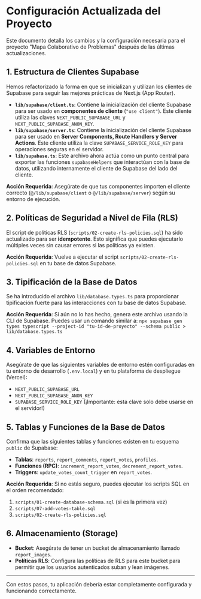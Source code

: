 # Configuración Actualizada del Proyecto

Este documento detalla los cambios y la configuración necesaria para el proyecto "Mapa Colaborativo de Problemas" después de las últimas actualizaciones.

## 1. Estructura de Clientes Supabase

Hemos refactorizado la forma en que se inicializan y utilizan los clientes de Supabase para seguir las mejores prácticas de Next.js (App Router).

-   **`lib/supabase/client.ts`**: Contiene la inicialización del cliente Supabase para ser usado en **componentes de cliente** (`"use client"`). Este cliente utiliza las claves `NEXT_PUBLIC_SUPABASE_URL` y `NEXT_PUBLIC_SUPABASE_ANON_KEY`.
-   **`lib/supabase/server.ts`**: Contiene la inicialización del cliente Supabase para ser usado en **Server Components, Route Handlers y Server Actions**. Este cliente utiliza la clave `SUPABASE_SERVICE_ROLE_KEY` para operaciones seguras en el servidor.
-   **`lib/supabase.ts`**: Este archivo ahora actúa como un punto central para exportar las funciones `supabaseHelpers` que interactúan con la base de datos, utilizando internamente el cliente de Supabase del lado del cliente.

**Acción Requerida**: Asegúrate de que tus componentes importen el cliente correcto (`@/lib/supabase/client` o `@/lib/supabase/server`) según su entorno de ejecución.

## 2. Políticas de Seguridad a Nivel de Fila (RLS)

El script de políticas RLS (`scripts/02-create-rls-policies.sql`) ha sido actualizado para ser **idempotente**. Esto significa que puedes ejecutarlo múltiples veces sin causar errores si las políticas ya existen.

**Acción Requerida**: Vuelve a ejecutar el script `scripts/02-create-rls-policies.sql` en tu base de datos Supabase.

## 3. Tipificación de la Base de Datos

Se ha introducido el archivo `lib/database.types.ts` para proporcionar tipificación fuerte para las interacciones con tu base de datos Supabase.

**Acción Requerida**: Si aún no lo has hecho, genera este archivo usando la CLI de Supabase. Puedes usar un comando similar a:
`npx supabase gen types typescript --project-id "tu-id-de-proyecto" --schema public > lib/database.types.ts`

## 4. Variables de Entorno

Asegúrate de que las siguientes variables de entorno estén configuradas en tu entorno de desarrollo (`.env.local`) y en tu plataforma de despliegue (Vercel):

-   `NEXT_PUBLIC_SUPABASE_URL`
-   `NEXT_PUBLIC_SUPABASE_ANON_KEY`
-   `SUPABASE_SERVICE_ROLE_KEY` (¡Importante: esta clave solo debe usarse en el servidor!)

## 5. Tablas y Funciones de la Base de Datos

Confirma que las siguientes tablas y funciones existen en tu esquema `public` de Supabase:

-   **Tablas**: `reports`, `report_comments`, `report_votes`, `profiles`.
-   **Funciones (RPC)**: `increment_report_votes`, `decrement_report_votes`.
-   **Triggers**: `update_votes_count_trigger` en `report_votes`.

**Acción Requerida**: Si no estás seguro, puedes ejecutar los scripts SQL en el orden recomendado:
1.  `scripts/01-create-database-schema.sql` (si es la primera vez)
2.  `scripts/07-add-votes-table.sql`
3.  `scripts/02-create-rls-policies.sql`

## 6. Almacenamiento (Storage)

-   **Bucket**: Asegúrate de tener un bucket de almacenamiento llamado `report_images`.
-   **Políticas RLS**: Configura las políticas de RLS para este bucket para permitir que los usuarios autenticados suban y lean imágenes.

---

Con estos pasos, tu aplicación debería estar completamente configurada y funcionando correctamente.
